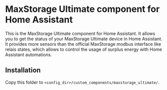 # MaxStorage Ultimate component for Home Assistant

This is the MaxStorage Ultimate component for Home Assistant. It allows you to get the status of your MaxStorage Ultimate device in Home Assistant.
It provides more sensors than the official MaxStorage modbus interface like relais states, which allows to control the usage of surplus energy with Home Assistant automations.

## Installation

Copy this folder to `<config_dir>/custom_components/maxstorage_ultimate/`.
